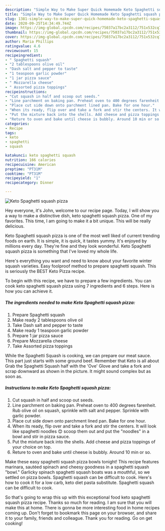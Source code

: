 ```yaml
---
description: "Simple Way to Make Super Quick Homemade Keto Spaghetti squash pizza"
title: "Simple Way to Make Super Quick Homemade Keto Spaghetti squash pizza"
slug: 1381-simple-way-to-make-super-quick-homemade-keto-spaghetti-squash-pizza
date: 2020-09-25T14:34:49.744Z
image: https://img-global.cpcdn.com/recipes/75037a17bc2a3112/751x532cq70/keto-spaghetti-squash-pizza-recipe-main-photo.jpg
thumbnail: https://img-global.cpcdn.com/recipes/75037a17bc2a3112/751x532cq70/keto-spaghetti-squash-pizza-recipe-main-photo.jpg
cover: https://img-global.cpcdn.com/recipes/75037a17bc2a3112/751x532cq70/keto-spaghetti-squash-pizza-recipe-main-photo.jpg
author: Maria Phillips
ratingvalue: 4.6
reviewcount: 15
recipeingredient:
- " Spaghetti squash"
- "2 tablespoons olive oil"
- "Dash salt and pepper to taste"
- "1 teaspoon garlic powder"
- "1 jar pizza sauce"
- " Mozzarella cheese"
- " Assorted pizza toppings"
recipeinstructions:
- "Cut squash in half and scoop out seeds."
- "Line parchment on baking pan. Preheat oven to 400 degrees farenheit. Rub olive oil on squash, sprinkle with salt and pepper. Sprinkle with garlic powder."
- "Place cut side down onto parchment lined pan. Bake for one hour."
- "When its ready, flip over and take a fork and stir the centers. It will look like spaghetti noodles 😊 scoop them out and put the &#34;noodles&#34; in a bowl and stir in pizza sauce."
- "Put the mixture back into the shells. Add cheese and pizza toppings of your choice on top."
- "Reture to oven and bake until cheese is bubbly. Around 10 min or so."
categories:
- Recipe
tags:
- keto
- spaghetti
- squash

katakunci: keto spaghetti squash 
nutrition: 166 calories
recipecuisine: American
preptime: "PT31M"
cooktime: "PT31M"
recipeyield: "1"
recipecategory: Dinner

---
```



![Keto Spaghetti squash pizza](https://img-global.cpcdn.com/recipes/75037a17bc2a3112/751x532cq70/keto-spaghetti-squash-pizza-recipe-main-photo.jpg)

Hey everyone, it's John, welcome to our recipe page. Today, I will show you a way to make a distinctive dish, keto spaghetti squash pizza. One of my favorites. This time, I am going to make it a bit unique. This will be really delicious.

Keto Spaghetti squash pizza is one of the most well liked of current trending foods on earth. It is simple, it is quick, it tastes yummy. It's enjoyed by millions every day. They're fine and they look wonderful. Keto Spaghetti squash pizza is something that I've loved my whole life.

Here&#39;s everything you want and need to know about your favorite winter squash varieties. Easy foolproof method to prepare spaghetti squash. This is seriously the BEST Keto Pizza recipe.


To begin with this recipe, we have to prepare a few ingredients. You can cook keto spaghetti squash pizza using 7 ingredients and 6 steps. Here is how you can achieve it.

<!--inarticleads1-->

##### The ingredients needed to make Keto Spaghetti squash pizza:

1. Prepare  Spaghetti squash
1. Make ready 2 tablespoons olive oil
1. Take Dash salt and pepper to taste
1. Make ready 1 teaspoon garlic powder
1. Prepare 1 jar pizza sauce
1. Prepare  Mozzarella cheese
1. Take  Assorted pizza toppings


While the Spaghetti Squash is cooking, we can prepare our meat sauce. This part just starts with some ground beef. Remember that Keto is all about Grab the Spaghetti Squash half with the &#39;Ove&#39; Glove and take a fork and scrap downward as shown in the picture. It might sound complex but as soon as. 

<!--inarticleads2-->

##### Instructions to make Keto Spaghetti squash pizza:

1. Cut squash in half and scoop out seeds.
1. Line parchment on baking pan. Preheat oven to 400 degrees farenheit. Rub olive oil on squash, sprinkle with salt and pepper. Sprinkle with garlic powder.
1. Place cut side down onto parchment lined pan. Bake for one hour.
1. When its ready, flip over and take a fork and stir the centers. It will look like spaghetti noodles 😊 scoop them out and put the &#34;noodles&#34; in a bowl and stir in pizza sauce.
1. Put the mixture back into the shells. Add cheese and pizza toppings of your choice on top.
1. Reture to oven and bake until cheese is bubbly. Around 10 min or so.


Make these easy spaghetti squash pizza bowls tonight! This recipe features marinara, sautéed spinach and cheesy goodness in a spaghetti squash &#34;bowl.&#34; Garlicky spinach spaghetti squash boats was a mouthful, so we settled on pizza bowls. Spaghetti squash can be difficult to cook. Here&#39;s how to cook it for a low carb, keto diet pasta substitute. Spaghetti squash can be difficult to cook. 

So that's going to wrap this up with this exceptional food keto spaghetti squash pizza recipe. Thanks so much for reading. I am sure that you will make this at home. There is gonna be more interesting food in home recipes coming up. Don't forget to bookmark this page on your browser, and share it to your family, friends and colleague. Thank you for reading. Go on get cooking!
